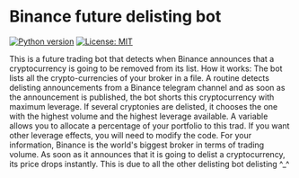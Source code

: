 # Binance future delisting bot 

[![Python version](https://img.shields.io/pypi/pyversions/binance-futures-connector)](https://www.python.org/downloads/)
[![License: MIT](https://img.shields.io/badge/License-MIT-yellow.svg)](https://opensource.org/licenses/MIT)

This is a future trading bot that detects when Binance announces that a cryptocurrency is going to be removed from its list.
How it works:
The bot lists all the crypto-currencies of your broker in a file.
A routine detects delisting announcements from a Binance telegram channel and as soon as the announcement is published, the bot shorts this cryptocurrency with maximum leverage. If several cryptonies are delisted, it chooses the one with the highest volume and the highest leverage available.
A variable allows you to allocate a percentage of your portfolio to this trad. If you want other leverage effects, you will need to modify the code.
For your information, Binance is the world's biggest broker in terms of trading volume. As soon as it announces that it is going to delist a cryptocurrency, its price drops instantly. This is due to all the other delisting bot delisting ^_^



